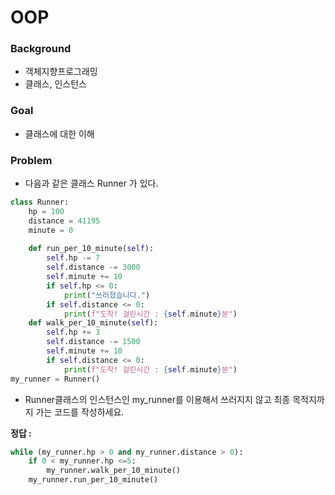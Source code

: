 # OOP

### Background

- 객체지향프로그래밍
- 클래스, 인스턴스

### Goal

- 클래스에 대한 이해



### Problem

- 다음과 같은 클래스  Runner 가 있다.

```python
class Runner:
    hp = 100
    distance = 41195
    minute = 0
    
    def run_per_10_minute(self):
        self.hp -= 7
        self.distance -= 3000
        self.minute += 10
        if self.hp <= 0:
            print("쓰러졌습니다.")
        if self.distance <= 0:
            print(f"도착! 걸린시간 : {self.minute}분")
    def walk_per_10_minute(self):
        self.hp += 3
        self.distance -= 1500
        self.minute += 10
        if self.distance <= 0:
            print(f"도착! 걸린시간 : {self.minute}분")
my_runner = Runner()
```

-  Runner클래스의 인스턴스인 my_runner를 이용해서 쓰러지지 않고 최종 목적지까지 가는 코드를 작성하세요.

**정답 :**

```python
while (my_runner.hp > 0 and my_runner.distance > 0):
    if 0 < my_runner.hp <=5:
        my_runner.walk_per_10_minute()
    my_runner.run_per_10_minute()
```



